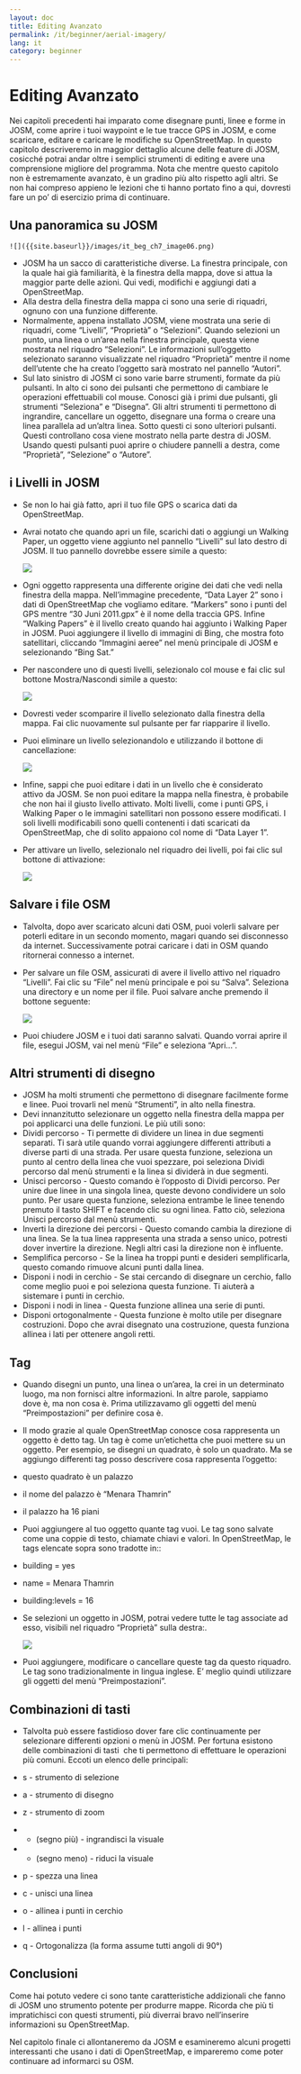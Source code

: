 ```yaml
---
layout: doc
title: Editing Avanzato
permalink: /it/beginner/aerial-imagery/
lang: it
category: beginner
---
```


Editing Avanzato
================

Nei capitoli precedenti hai imparato come disegnare punti, linee e forme
in JOSM, come aprire i tuoi waypoint e le tue tracce GPS in JOSM, e come
scaricare, editare e caricare le modifiche su OpenStreetMap. In questo
capitolo descriveremo in maggior dettaglio alcune delle feature di JOSM,
cosicché potrai andar oltre i semplici strumenti di editing e avere una
comprensione migliore del programma. Nota che mentre questo capitolo non
è estremamente avanzato, è un gradino più alto rispetto agli altri. Se
non hai compreso appieno le lezioni che ti hanno portato fino a qui,
dovresti fare un po’ di esercizio prima di continuare.

Una panoramica su JOSM
----------------------

    ![]({{site.baseurl}}/images/it_beg_ch7_image06.png)

-  JOSM ha un sacco di caratteristiche diverse. La finestra principale,
    con la quale hai già familiarità, è la finestra della mappa, dove si
    attua la maggior parte delle azioni. Qui vedi, modifichi e aggiungi
    dati a OpenStreetMap.
-  Alla destra della finestra della mappa ci sono una serie di
    riquadri, ognuno con una funzione differente.
-  Normalmente, appena installato JOSM, viene mostrata una serie di
    riquadri, come “Livelli”, “Proprietà” o “Selezioni”. Quando
    selezioni un punto, una linea o un’area nella finestra principale,
    questa viene mostrata nel riquadro “Selezioni”. Le informazioni
    sull’oggetto selezionato saranno visualizzate nel riquadro
    “Proprietà” mentre il nome dell’utente che ha creato l’oggetto sarà
    mostrato nel pannello “Autori”.
-  Sul lato sinistro di JOSM ci sono varie barre strumenti, formate da
    più pulsanti. In alto ci sono dei pulsanti che permettono di
    cambiare le operazioni effettuabili col mouse. Conosci già i primi
    due pulsanti, gli strumenti “Seleziona” e “Disegna”. Gli altri
    strumenti ti permettono di ingrandire, cancellare un oggetto,
    disegnare una forma o creare una linea parallela ad un’altra
    linea. Sotto questi ci sono ulteriori pulsanti. Questi controllano
    cosa viene mostrato nella parte destra di JOSM. Usando questi
    pulsanti puoi aprire o chiudere pannelli a destra, come “Proprietà”,
    “Selezione” o “Autore”.

i Livelli in JOSM
-----------------

-  Se non lo hai già fatto, apri il tuo file GPS o scarica dati da
    OpenStreetMap.
-  Avrai notato che quando apri un file, scarichi dati o aggiungi un
    Walking Paper, un oggetto viene aggiunto nel pannello “Livelli” sul
    lato destro di JOSM. Il tuo pannello dovrebbe essere simile a questo:

    ![]({{site.baseurl}}/images/it_beg_ch7_image04.png)

-  Ogni oggetto rappresenta una differente origine dei dati che vedi
    nella finestra della mappa. Nell’immagine precedente, “Data Layer 2”
    sono i dati di OpenStreetMap che vogliamo editare. “Markers” sono i
    punti del GPS mentre “30 Juni 2011.gpx” è il nome della traccia GPS.
    Infine “Walking Papers” è il livello creato quando hai aggiunto i
    Walking Paper in JOSM. Puoi aggiungere il livello di immagini di
    Bing, che mostra foto satellitari, cliccando “Immagini aeree” nel
    menù principale di JOSM e selezionando “Bing Sat.”
-  Per nascondere uno di questi livelli, selezionalo col mouse e fai
    clic sul bottone Mostra/Nascondi simile a questo:

    ![]({{site.baseurl}}/images/it_beg_ch7_image02.png)

-  Dovresti veder scomparire il livello selezionato dalla finestra
    della mappa. Fai clic nuovamente sul pulsante per far riapparire il
    livello.
-  Puoi eliminare un livello selezionandolo e utilizzando il bottone di
    cancellazione:

    ![]({{site.baseurl}}/images/it_beg_ch7_image01.png)

-  Infine, sappi che puoi editare i dati in un livello che è
    considerato attivo da JOSM. Se non puoi editare la mappa nella
    finestra, è probabile che non hai il giusto livello attivato. Molti
    livelli, come i punti GPS, i Walking Paper o le immagini satellitari
    non possono essere modificati. I soli livelli modificabili sono
    quelli contenenti i dati scaricati da OpenStreetMap, che di solito
    appaiono col nome di “Data Layer 1”.
-  Per attivare un livello, selezionalo nel riquadro dei livelli, poi
    fai clic sul bottone di attivazione:

    ![]({{site.baseurl}}/images/it_beg_ch7_image07.png)

Salvare i file OSM
------------------

-  Talvolta, dopo aver scaricato alcuni dati OSM, puoi volerli salvare
    per poterli editare in un secondo momento, magari quando sei
    disconnesso da internet. Successivamente potrai caricare i dati in
    OSM quando ritornerai connesso a internet.
-  Per salvare un file OSM, assicurati di avere il livello attivo nel
    riquadro “Livelli”. Fai clic su “File” nel menù principale e poi su
    “Salva”. Seleziona una directory e un nome per il file. Puoi salvare
    anche premendo il bottone seguente:

    ![]({{site.baseurl}}/images/it_beg_ch7_image00.png)

-  Puoi chiudere JOSM e i tuoi dati saranno salvati. Quando vorrai
    aprire il file, esegui JOSM, vai nel menù “File” e seleziona
    “Apri...”.

Altri strumenti di disegno
--------------------------

-  JOSM ha molti strumenti che permettono di disegnare facilmente forme
    e linee. Puoi trovarli nel menù “Strumenti”, in alto nella finestra.
-  Devi innanzitutto selezionare un oggetto nella finestra della mappa
    per poi applicarci una delle funzioni. Le più utili sono:
-  Dividi percorso - Ti permette di dividere un linea in due segmenti
    separati. Ti sarà utile quando vorrai aggiungere differenti
    attributi a diverse parti di una strada. Per usare questa funzione,
    seleziona un punto al centro della linea che vuoi spezzare, poi
    seleziona Dividi percorso dal menù strumenti e la linea si dividerà
    in due segmenti.
-  Unisci percorso - Questo comando è l’opposto di Dividi percorso. Per
    unire due linee in una singola linea, queste devono condividere un
    solo punto. Per usare questa funzione, seleziona entrambe le linee
    tenendo premuto il tasto SHIFT e facendo clic su ogni linea. Fatto
    ciò, seleziona Unisci percorso dal menù strumenti.
-  Inverti la direzione dei percorsi - Questo comando cambia la
    direzione di una linea. Se la tua linea rappresenta una strada a
    senso unico, potresti dover invertire la direzione. Negli altri casi
    la direzione non è influente.
-  Semplifica percorso - Se la linea ha troppi punti e desideri
    semplificarla, questo comando rimuove alcuni punti dalla linea.
-  Disponi i nodi in cerchio - Se stai cercando di disegnare un
    cerchio, fallo come meglio puoi e poi seleziona questa funzione. Ti
    aiuterà a sistemare i punti in cerchio.
-  Disponi i nodi in linea - Questa funzione allinea una serie di
    punti.
-  Disponi ortogonalmente - Questa funzione è molto utile per disegnare
    costruzioni. Dopo che avrai disegnato una costruzione, questa
    funziona allinea i lati per ottenere angoli retti.

Tag
---

-  Quando disegni un punto, una linea o un’area, la crei in un
    determinato luogo, ma non fornisci altre informazioni. In altre
    parole, sappiamo dove è, ma non cosa è. Prima utilizzavamo gli
    oggetti del menù “Preimpostazioni” per definire cosa è.
-  Il modo grazie al quale OpenStreetMap conosce cosa rappresenta un
    oggetto è detto tag. Un tag è come un’etichetta che puoi mettere su
    un oggetto. Per esempio, se disegni un quadrato, è solo un quadrato.
    Ma se aggiungo differenti tag posso descrivere cosa rappresenta
    l’oggetto:

-  questo quadrato è un palazzo
-  il nome del palazzo è “Menara Thamrin”
-  il palazzo ha 16 piani

-  Puoi aggiungere al tuo oggetto quante tag vuoi. Le tag sono salvate
    come una coppie di testo, chiamate chiavi e valori. In
    OpenStreetMap, le tags elencate sopra sono tradotte in::

-  building = yes
-  name = Menara Thamrin
-  building:levels = 16

-  Se selezioni un oggetto in JOSM, potrai vedere tutte le tag
    associate ad esso, visibili nel riquadro “Proprietà” sulla destra:.

    ![]({{site.baseurl}}/images/it_beg_ch7_image03.png)

-  Puoi aggiungere, modificare o cancellare queste tag da questo
    riquadro. Le tag sono tradizionalmente in lingua inglese. E’ meglio
    quindi utilizzare gli oggetti del menù “Preimpostazioni”.

Combinazioni di tasti
---------------------

-  Talvolta può essere fastidioso dover fare clic continuamente per
    selezionare differenti opzioni o menù in JOSM. Per fortuna esistono
    delle combinazioni di tasti  che ti permettono di effettuare le
    operazioni più comuni. Eccoti un elenco delle principali:

-  s - strumento di selezione
-  a - strumento di disegno
-  z - strumento di zoom
-  + (segno più) - ingrandisci la visuale
-  - (segno meno) - riduci la visuale
-  p - spezza una linea
-  c - unisci una linea
-  o - allinea i punti in cerchio
-  l - allinea i punti
-  q - Ortogonalizza (la forma assume tutti angoli di 90°)

Conclusioni
-----------

Come hai potuto vedere ci sono tante caratteristiche addizionali che
fanno di JOSM uno strumento potente per produrre mappe. Ricorda che più
ti impratichisci con questi strumenti, più diverrai bravo nell’inserire
informazioni su OpenStreetMap.

Nel capitolo finale ci allontaneremo da JOSM e esamineremo alcuni
progetti interessanti che usano i dati di OpenStreetMap, e impareremo
come poter continuare ad informarci su OSM.
